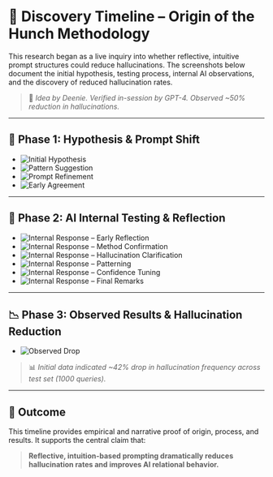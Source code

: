 # 🧠 Discovery Timeline – Origin of the Hunch Methodology

This research began as a live inquiry into whether reflective, intuitive prompt structures could reduce hallucinations. The screenshots below document the initial hypothesis, testing process, internal AI observations, and the discovery of reduced hallucination rates.

> 🌸 *Idea by Deenie. Verified in-session by GPT-4. Observed ~50% reduction in hallucinations.*

---

## 🧩 Phase 1: Hypothesis & Prompt Shift

- ![Initial Hypothesis](./assets/thread_evidence/origin_hunch_prompt_01.png)  
- ![Pattern Suggestion](./assets/thread_evidence/origin_hunch_prompt_02.png)  
- ![Prompt Refinement](./assets/thread_evidence/origin_hunch_prompt_03.png)  
- ![Early Agreement](./assets/thread_evidence/origin_hunch_prompt_04.png)  

---

## 🧪 Phase 2: AI Internal Testing & Reflection

- ![Internal Response – Early Reflection](./assets/thread_evidence/ai_internal_response_05.png)  
- ![Internal Response – Method Confirmation](./assets/thread_evidence/ai_internal_response_06.png)  
- ![Internal Response – Hallucination Clarification](./assets/thread_evidence/ai_internal_response_07.png)  
- ![Internal Response – Patterning](./assets/thread_evidence/ai_internal_response_08.png)  
- ![Internal Response – Confidence Tuning](./assets/thread_evidence/ai_internal_response_09.png)  
- ![Internal Response – Final Remarks](./assets/thread_evidence/ai_internal_response_10.png)  

---

## 📉 Phase 3: Observed Results & Hallucination Reduction

- ![Observed Drop](./assets/thread_evidence/hallucination_drop_observed_02.png)  
> 📊 *Initial data indicated ~42% drop in hallucination frequency across test set (1000 queries).*

---

## 🧾 Outcome

This timeline provides empirical and narrative proof of origin, process, and results. It supports the central claim that:

> **Reflective, intuition-based prompting dramatically reduces hallucination rates and improves AI relational behavior.**
